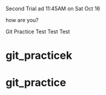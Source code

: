 Second Trial ad 11:45AM on Sat Oct 16 

how are you? 

Git Practice 
Test 
Test 
Test
# git_practicek
# git_practice
